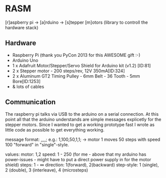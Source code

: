 RASM
====

[r]aspberry pi -> [a]rduino -> [s]tepper [m]otors (library to controll the hardware stack)

## Hardware
* Raspberry Pi (thank you PyCon 2013 for this AWESOME gift :-)
* Arduino Uno
* 1 x Adafruit Motor/Stepper/Servo Shield for Arduino kit (v1.2) [ID:81]
* 2 x Stepper motor - 200 steps/rev, 12V 350mA[ID:324]
* 2 x Aluminum GT2 Timing Pulley - 6mm Belt - 36 Tooth - 5mm Bore[ID:1253]
* & lots of cables

## Communication
The raspberry pi talks via USB to the arduino on a serial connection. At this point all that the arduino understands are simple messages explicetly for the stepper motors. Since I wanted to get a working prototype fast I wrote as little code as possible to get everything working.

message format: <motor>,<speed>,<steps>,<direction>,<step-style>;
e.g.: 1,100,50,1,1;
-> motor 1 moves 50 steps with speed 100 "forward" in "single"-style.

values: 
motor: 1,2
speed: 1 - 250 (for me - above that my arduino has power-issues - might have to put a direct power supply in for the motor shield)
steps: 1 - ∞
direction: 1(forward), 2(backward)
step-style: 1 (single), 2 (double), 3 (interleave), 4 (microsteps)
